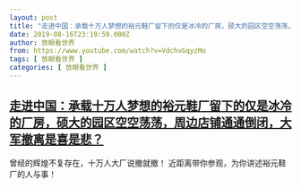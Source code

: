 ```yaml
---
layout: post
title: "走进中国：承载十万人梦想的裕元鞋厂留下的仅是冰冷的厂房，硕大的园区空空荡荡，周边店铺通通倒闭，大军撤离是喜是悲？"
date: 2019-08-16T23:19:59.000Z
author: 放眼看世界
from: https://www.youtube.com/watch?v=VdchvGqyzMo
tags: [ 放眼看世界 ]
categories: [ 放眼看世界 ]
---
```

<!--1565997599000-->
[走进中国：承载十万人梦想的裕元鞋厂留下的仅是冰冷的厂房，硕大的园区空空荡荡，周边店铺通通倒闭，大军撤离是喜是悲？](https://www.youtube.com/watch?v=VdchvGqyzMo)
------

<div>
曾经的辉煌不复存在，十万人大厂说撤就撤！ 近距离带你参观，为你讲述裕元鞋厂的人与事！
</div>
